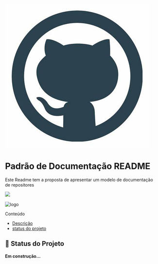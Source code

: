 ![logo](./mg/logo.jpg)
<p align="center">
<mg src="./mg/logo.jpg">
</p>


# Padrão de Documentação README


<!-- # titulo do README
### titulo do README
#### titulo do README
##### titulo do README

<h1>.titulo por tag <h/h1>
<h2>.titulo por tag <h/h2>
<h3>.titulo por tag <h/h3>
<h4>.titulo por tag <h/h4>
-->

<p> Este Readme tem a proposta de apresentar um modelo de documentação de repositores <p>

![](https://img.shields.io/badge/Facebook-1877F2?style=for-the-badge&logo=facebook&logoColor=white)


![logo](https://img.shields.io/badge/Twitter-1DA1F2?style=for-the-badge&logo=twitter&logoColor=white)

Conteúdo 
<ul>
    <li>
        <a
        href="#descricao">Descrição</a>
    </li>
 <li>
    <a
    href="Statusdoprojeto">status do projeto</a>
    </li>

</ul>

## :rocket: Status do Projeto
<h4
id="statusdoprojeto"
align="left">
Em construção...
</h4>



